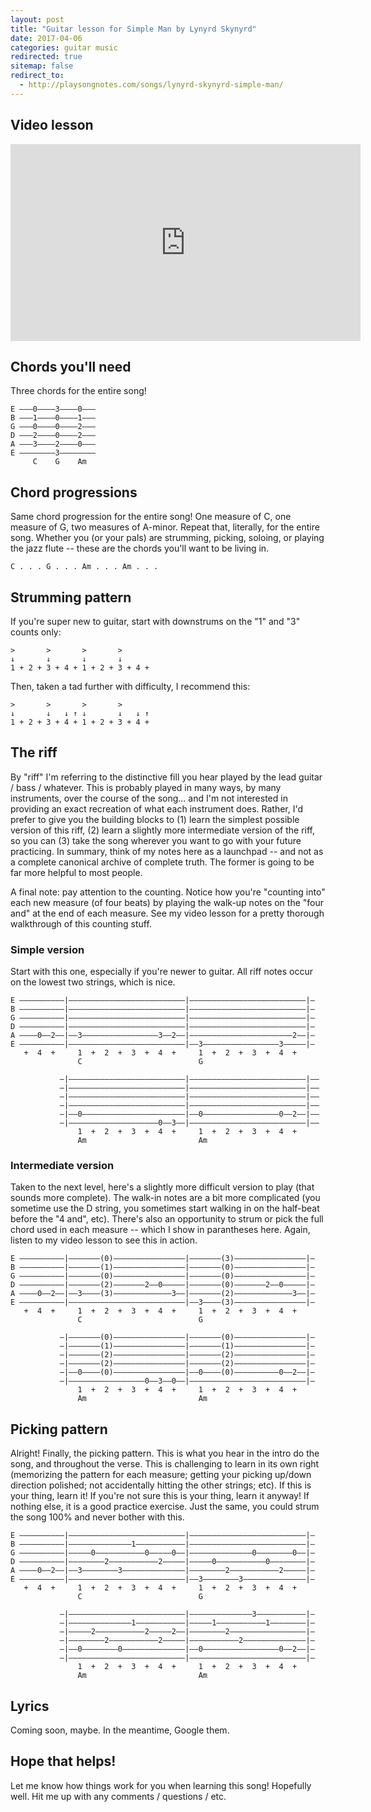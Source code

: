 ```yaml
---
layout: post
title: "Guitar lesson for Simple Man by Lynyrd Skynyrd"
date: 2017-04-06
categories: guitar music
redirected: true
sitemap: false
redirect_to:
  - http://playsongnotes.com/songs/lynyrd-skynyrd-simple-man/
---
```


## Video lesson

<iframe width="560" height="315" src="https://www.youtube.com/embed/QRA38cZMIJk" frameborder="0" allowfullscreen></iframe>

## Chords you'll need

Three chords for the entire song!

    E –––0––––3––––0–––
    B –––1––––0––––1–––
    G –––0––––0––––2–––
    D –––2––––0––––2–––
    A –––3––––2––––0–––
    E ––––––––3––––––––
         C    G    Am  

## Chord progressions

Same chord progression for the entire song! One measure of C, one measure of G, two measures of A-minor. Repeat that, literally, for the entire song. Whether you (or your pals) are strumming, picking, soloing, or playing the jazz flute -- these are the chords you'll want to be living in.

    C . . . G . . . Am . . . Am . . .

## Strumming pattern

If you're super new to guitar, start with downstrums on the "1" and "3" counts only:

    >       >       >       >  
    ↓       ↓       ↓       ↓      
    1 + 2 + 3 + 4 + 1 + 2 + 3 + 4 +

Then, taken a tad further with difficulty, I recommend this:

    >       >       >       >  
    ↓       ↓   ↓ ↑ ↓       ↓   ↓ ↑
    1 + 2 + 3 + 4 + 1 + 2 + 3 + 4 +

## The riff

By "riff" I'm referring to the distinctive fill you hear played by the lead guitar / bass / whatever. This is probably played in many ways, by many instruments, over the course of the song... and I'm not interested in providing an exact recreation of what each instrument does. Rather, I'd prefer to give you the building blocks to (1) learn the simplest possible version of this riff, (2) learn a slightly more intermediate version of the riff, so you can (3) take the song wherever you want to go with your future practicing. In summary, think of my notes here as a launchpad -- and not as a complete canonical archive of complete truth. The former is going to be far more helpful to most people.

A final note: pay attention to the counting. Notice how you're "counting into" each new measure (of four beats) by playing the walk-up notes on the "four and" at the end of each measure. See my video lesson for a pretty thorough walkthrough of this counting stuff.

### Simple version

Start with this one, especially if you're newer to guitar. All riff notes occur on the lowest two strings, which is nice.

    E ––––––––––|––––––––––––––––––––––––––|––––––––––––––––––––––––––|–
    B ––––––––––|––––––––––––––––––––––––––|––––––––––––––––––––––––––|–
    G ––––––––––|––––––––––––––––––––––––––|––––––––––––––––––––––––––|–
    D ––––––––––|––––––––––––––––––––––––––|––––––––––––––––––––––––––|–
    A ––––0––2––|––3–––––––––––––––––3––2––|–––––––––––––––––––––––2––|–
    E ––––––––––|––––––––––––––––––––––––––|––3–––––––––––––––––3–––––|–
       +  4  +     1  +  2  +  3  +  4  +     1  +  2  +  3  +  4  +    
                   C                          G                         

               –|––––––––––––––––––––––––––|––––––––––––––––––––––––––|––
               –|––––––––––––––––––––––––––|––––––––––––––––––––––––––|––
               –|––––––––––––––––––––––––––|––––––––––––––––––––––––––|––
               –|––––––––––––––––––––––––––|––––––––––––––––––––––––––|––
               –|––0–––––––––––––––––––––––|––0–––––––––––––––––0––2––|––
               –|––––––––––––––––––––0––3––|––––––––––––––––––––––––––|––
                   1  +  2  +  3  +  4  +     1  +  2  +  3  +  4  +
                   Am                         Am

### Intermediate version

Taken to the next level, here's a slightly more difficult version to play (that sounds more complete). The walk-in notes are a bit more complicated (you sometime use the D string, you sometimes start walking in on the half-beat before the "4 and", etc). There's also an opportunity to strum or pick the full chord used in each measure -- which I show in parantheses here. Again, listen to my video lesson to see this in action.

    E ––––––––––|–––––––(0)––––––––––––––––|–––––––(3)––––––––––––––––|–
    B ––––––––––|–––––––(1)––––––––––––––––|–––––––(0)––––––––––––––––|–
    G ––––––––––|–––––––(0)––––––––––––––––|–––––––(0)––––––––––––––––|–
    D ––––––––––|–––––––(2)–––––––2––0–––––|–––––––(0)–––––––2––0–––––|–
    A ––––0––2––|––3––––(3)–––––––––––––3––|–––––––(2)–––––––––––––3––|–
    E ––––––––––|––––––––––––––––––––––––––|––3––––(3)––––––––––––––––|–
       +  4  +     1  +  2  +  3  +  4  +     1  +  2  +  3  +  4  +
                   C                          G

               –|–––––––(0)––––––––––––––––|–––––––(0)––––––––––––––––|–
               –|–––––––(1)––––––––––––––––|–––––––(1)––––––––––––––––|–
               –|–––––––(2)––––––––––––––––|–––––––(2)––––––––––––––––|–
               –|–––––––(2)––––––––––––––––|–––––––(2)––––––––––––––––|–
               –|––0––––(0)––––––––––––––––|––0––––(0)––––––––––0––2––|–
               –|–––––––––––––––––0––3––0––|––––––––––––––––––––––––––|–
                   1  +  2  +  3  +  4  +     1  +  2  +  3  +  4  +
                   Am                         Am

## Picking pattern

Alright! Finally, the picking pattern. This is what you hear in the intro do the song, and throughout the verse. This is challenging to learn in its own right (memorizing the pattern for each measure; getting your picking up/down direction polished; not accidentally hitting the other strings; etc). If this is your thing, learn it! If you're not sure this is your thing, learn it anyway! If nothing else, it is a good practice exercise. Just the same, you could strum the song 100% and never bother with this.

    E ––––––––––|––––––––––––––––––––––––––|––––––––––––––––––––––––––|–
    B ––––––––––|––––––––––––––1–––––––––––|––––––––––––––––––––––––––|–
    G ––––––––––|–––––0–––––––––––0–––––0––|––––––––––––––0––––––––0––|–
    D ––––––––––|––––––––2–––––––––––2–––––|–––––0–––––––––––0––––––––|–
    A ––––0––2––|––3––––––––3––––––––––––––|––––––––2–––––––––––2–––––|–
    E ––––––––––|––––––––––––––––––––––––––|––3––––––––3––––––––––––––|–
       +  4  +     1  +  2  +  3  +  4  +     1  +  2  +  3  +  4  +
                   C                          G

               –|––––––––––––––––––––––––––|––––––––––––––3–––––––––––|–
               –|––––––––––––––1–––––––––––|–––––1–––––––––––1––––––––|–
               –|–––––2–––––––––––2–––––2––|––––––––2–––––––––––––––––|–
               –|––––––––2–––––––––––2–––––|–––––––––––2––––––––––––––|–
               –|––0––––––––0––––––––––––––|––0–––––––––––––––––0––2––|–
               –|––––––––––––––––––––––––––|––––––––––––––––––––––––––|–
                   1  +  2  +  3  +  4  +     1  +  2  +  3  +  4  +
                   Am                         Am

## Lyrics

Coming soon, maybe. In the meantime, Google them.

## Hope that helps!

Let me know how things work for you when learning this song! Hopefully well. Hit me up with any comments / questions / etc.

